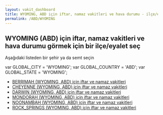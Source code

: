 ```yaml
---
layout: vakit_dashboard
title: WYOMING, ABD için iftar, namaz vakitleri ve hava durumu - ilçe/eyalet seç
permalink: /ABD/WYOMING
---
```


## WYOMING (ABD) için iftar, namaz vakitleri ve hava durumu  görmek için bir ilçe/eyalet seç

Aşağıdaki listeden bir şehir ya da semt seçin



  var GLOBAL_CITY = 'WYOMING';
  var GLOBAL_COUNTRY = 'ABD';
  var GLOBAL_STATE = 'WYOMING';
* [BERRIMAH (WYOMING, ABD) için iftar ve namaz vakitleri](/ABD/WYOMING/BERRIMAH)
* [CHEYENNE (WYOMING, ABD) için iftar ve namaz vakitleri](/ABD/WYOMING/CHEYENNE)
* [DARWIN (WYOMING, ABD) için iftar ve namaz vakitleri](/ABD/WYOMING/DARWIN)
* [MONDORAH (WYOMING, ABD) için iftar ve namaz vakitleri](/ABD/WYOMING/MONDORAH)
* [NOONAMBAH (WYOMING, ABD) için iftar ve namaz vakitleri](/ABD/WYOMING/NOONAMBAH)
* [ROCK_SPRINGS (WYOMING, ABD) için iftar ve namaz vakitleri](/ABD/WYOMING/ROCK_SPRINGS)
</script>
<script type="text/javascript">